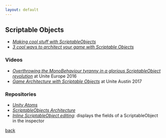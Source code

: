 ```yaml
---
layout: default
---
```


## Scriptable Objects

* _[Making cool stuff with ScriptableObjects](https://blogs.unity3d.com/2017/11/20/making-cool-stuff-with-scriptableobjects/)_
* _[3 cool ways to architect your game with Scriptable Objects](https://unity3d.com/how-to/architect-with-scriptable-objects)_

### Videos

* _[Overthrowing the MonoBehaviour tyranny in a glorious ScriptableObject revolution](https://www.youtube.com/watch?v=VBA1QCoEAX4)_ at Unite Europe 2016
* _[Game Architecture with Scriptable Objects](https://www.youtube.com/watch?v=raQ3iHhE_Kk&feature=youtu.be)_ at Unite Austin 2017

### Repositories

* _[Unity Atoms](https://adamramberg.github.io/unity-atoms/)_
* _[ScriptableObjects Architecture](https://github.com/DanielEverland/ScriptableObject-Architecture)_
* _[Inline ScriptableObject editing](https://gist.github.com/tomkail/ba4136e6aa990f4dc94e0d39ec6a058c)_: displays the fields of a ScriptableObject in the inspector

[back](../)
